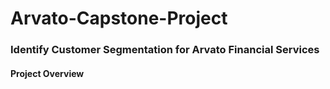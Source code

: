 # Arvato-Capstone-Project
### Identify Customer Segmentation for Arvato Financial Services

#### Project Overview
